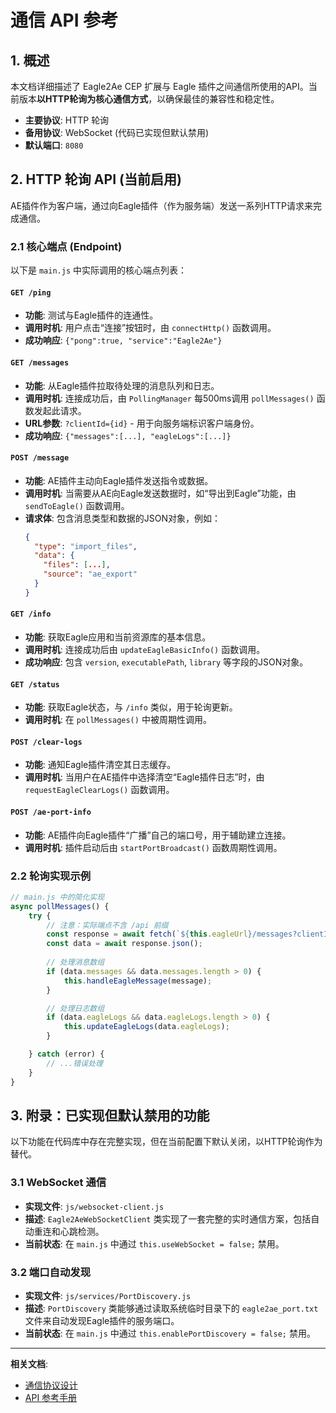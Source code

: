 # 通信 API 参考

## 1. 概述

本文档详细描述了 Eagle2Ae CEP 扩展与 Eagle 插件之间通信所使用的API。当前版本**以HTTP轮询为核心通信方式**，以确保最佳的兼容性和稳定性。

- **主要协议**: HTTP 轮询
- **备用协议**: WebSocket (代码已实现但默认禁用)
- **默认端口**: `8080`

## 2. HTTP 轮询 API (当前启用)

AE插件作为客户端，通过向Eagle插件（作为服务端）发送一系列HTTP请求来完成通信。

### 2.1 核心端点 (Endpoint)

以下是 `main.js` 中实际调用的核心端点列表：

#### `GET /ping`
- **功能**: 测试与Eagle插件的连通性。
- **调用时机**: 用户点击“连接”按钮时，由 `connectHttp()` 函数调用。
- **成功响应**: `{"pong":true, "service":"Eagle2Ae"}`

#### `GET /messages`
- **功能**: 从Eagle插件拉取待处理的消息队列和日志。
- **调用时机**: 连接成功后，由 `PollingManager` 每500ms调用 `pollMessages()` 函数发起此请求。
- **URL参数**: `?clientId={id}` - 用于向服务端标识客户端身份。
- **成功响应**: `{"messages":[...], "eagleLogs":[...]}`

#### `POST /message`
- **功能**: AE插件主动向Eagle插件发送指令或数据。
- **调用时机**: 当需要从AE向Eagle发送数据时，如“导出到Eagle”功能，由 `sendToEagle()` 函数调用。
- **请求体**: 包含消息类型和数据的JSON对象，例如：
  ```json
  {
    "type": "import_files",
    "data": {
      "files": [...],
      "source": "ae_export"
    }
  }
  ```

#### `GET /info`
- **功能**: 获取Eagle应用和当前资源库的基本信息。
- **调用时机**: 连接成功后由 `updateEagleBasicInfo()` 函数调用。
- **成功响应**: 包含 `version`, `executablePath`, `library` 等字段的JSON对象。

#### `GET /status`
- **功能**: 获取Eagle状态，与 `/info` 类似，用于轮询更新。
- **调用时机**: 在 `pollMessages()` 中被周期性调用。

#### `POST /clear-logs`
- **功能**: 通知Eagle插件清空其日志缓存。
- **调用时机**: 当用户在AE插件中选择清空“Eagle插件日志”时，由 `requestEagleClearLogs()` 函数调用。

#### `POST /ae-port-info`
- **功能**: AE插件向Eagle插件“广播”自己的端口号，用于辅助建立连接。
- **调用时机**: 插件启动后由 `startPortBroadcast()` 函数周期性调用。

### 2.2 轮询实现示例

```javascript
// main.js 中的简化实现
async pollMessages() {
    try {
        // 注意：实际端点不含 /api 前缀
        const response = await fetch(`${this.eagleUrl}/messages?clientId=${this.clientId}`);
        const data = await response.json();
        
        // 处理消息数组
        if (data.messages && data.messages.length > 0) {
            this.handleEagleMessage(message);
        }

        // 处理日志数组
        if (data.eagleLogs && data.eagleLogs.length > 0) {
            this.updateEagleLogs(data.eagleLogs);
        }

    } catch (error) {
        // ...错误处理
    }
}
```

## 3. 附录：已实现但默认禁用的功能

以下功能在代码库中存在完整实现，但在当前配置下默认关闭，以HTTP轮询作为替代。

### 3.1 WebSocket 通信

- **实现文件**: `js/websocket-client.js`
- **描述**: `Eagle2AeWebSocketClient` 类实现了一套完整的实时通信方案，包括自动重连和心跳检测。
- **当前状态**: 在 `main.js` 中通过 `this.useWebSocket = false;` 禁用。

### 3.2 端口自动发现

- **实现文件**: `js/services/PortDiscovery.js`
- **描述**: `PortDiscovery` 类能够通过读取系统临时目录下的 `eagle2ae_port.txt` 文件来自动发现Eagle插件的服务端口。
- **当前状态**: 在 `main.js` 中通过 `this.enablePortDiscovery = false;` 禁用。

---

**相关文档**:
- [通信协议设计](../architecture/communication-protocol.md)
- [API 参考手册](./api-reference.md)
